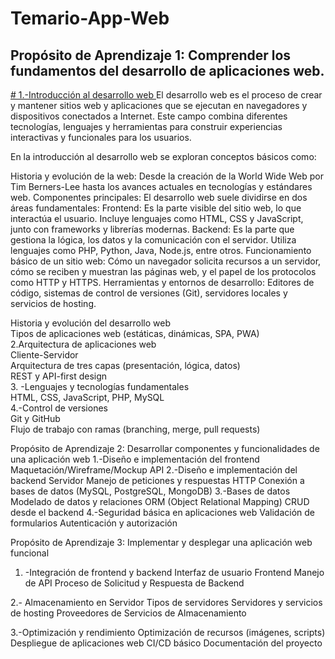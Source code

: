 # Temario-App-Web
## Propósito de Aprendizaje 1: Comprender los fundamentos del desarrollo de aplicaciones web.  
<ins># 1.-Introducción al desarrollo web   </ins>
El desarrollo web es el proceso de crear y mantener sitios web y aplicaciones que se ejecutan en navegadores y dispositivos conectados a Internet. Este campo combina diferentes tecnologías, lenguajes y herramientas para construir experiencias interactivas y funcionales para los usuarios.

En la introducción al desarrollo web se exploran conceptos básicos como:

Historia y evolución de la web: Desde la creación de la World Wide Web por Tim Berners-Lee hasta los avances actuales en tecnologías y estándares web.
Componentes principales: El desarrollo web suele dividirse en dos áreas fundamentales:
Frontend: Es la parte visible del sitio web, lo que interactúa el usuario. Incluye lenguajes como HTML, CSS y JavaScript, junto con frameworks y librerías modernas.
Backend: Es la parte que gestiona la lógica, los datos y la comunicación con el servidor. Utiliza lenguajes como PHP, Python, Java, Node.js, entre otros.
Funcionamiento básico de un sitio web: Cómo un navegador solicita recursos a un servidor, cómo se reciben y muestran las páginas web, y el papel de los protocolos como HTTP y HTTPS.
Herramientas y entornos de desarrollo: Editores de código, sistemas de control de versiones (Git), servidores locales y servicios de hosting.

Historia y evolución del desarrollo web  
Tipos de aplicaciones web (estáticas, dinámicas, SPA, PWA)  
2.Arquitectura de aplicaciones web  
Cliente-Servidor  
Arquitectura de tres capas (presentación, lógica, datos)  
REST y API-first design  
3. -Lenguajes y tecnologías fundamentales  
HTML, CSS, JavaScript, PHP, MySQL  
4.-Control de versiones  
Git y GitHub  
Flujo de trabajo con ramas (branching, merge, pull requests)  

Propósito de Aprendizaje 2: Desarrollar componentes y funcionalidades de una aplicación web
1.-Diseño e implementación del frontend
Maquetación/Wireframe/Mockup
API
2.-Diseño e implementación del backend
Servidor
Manejo de peticiones y respuestas HTTP
Conexión a bases de datos (MySQL, PostgreSQL, MongoDB)
3.-Bases de datos
 Modelado de datos y relaciones
ORM (Object Relational Mapping)
CRUD desde el backend
4.-Seguridad básica en aplicaciones web
Validación de formularios
Autenticación y autorización 

Propósito de Aprendizaje 3: Implementar y desplegar una aplicación web funcional
1. -Integración de frontend y backend
Interfaz de usuario Frontend
Manejo de API
Proceso de Solicitud y Respuesta de Backend

2.- Almacenamiento en Servidor
Tipos de servidores 
Servidores y servicios de hosting 
Proveedores de Servicios de Almacenamiento

3.-Optimización y rendimiento
Optimización de recursos (imágenes, scripts)
Despliegue de aplicaciones web
CI/CD básico
Documentación del proyecto

